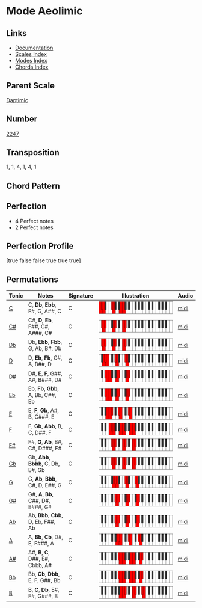 # Mode Aeolimic

## Links

- [Documentation](README.md)
- [Scales Index](Scales.md)
- [Modes Index](Modes.md)
- [Chords Index](Chords.md)

## Parent Scale

[Daptimic](ScaleDaptimic.md)

## Number

[2247](https://ianring.com/musictheory/scales/2247)

## Transposition

1, 1, 4, 1, 4, 1

## Chord Pattern



## Perfection

- 4 Perfect notes
- 2 Perfect notes

## Perfection Profile

[true false false true true true]

## Permutations

| Tonic | Notes | Signature | Illustration | Audio |
|-------|-------|-----------|--------------|-------|
| [C](ModeCNaturalAeolimic.md) | C, **Db**, **Ebb**, F#, G, A##, C | C | ![CNaturalAeolimic](ModeCNaturalAeolimic.png) | [midi](https://github.com/edipermadi/music/blob/main/docs/ModeCNaturalAeolimic.mid?raw=true) |
| [C#](ModeCSharpAeolimic.md) | C#, **D**, **Eb**, F##, G#, A###, C# | C | ![CSharpAeolimic](ModeCSharpAeolimic.png) | [midi](https://github.com/edipermadi/music/blob/main/docs/ModeCSharpAeolimic.mid?raw=true) |
| [Db](ModeDFlatAeolimic.md) | Db, **Ebb**, **Fbb**, G, Ab, B#, Db | C | ![DFlatAeolimic](ModeDFlatAeolimic.png) | [midi](https://github.com/edipermadi/music/blob/main/docs/ModeDFlatAeolimic.mid?raw=true) |
| [D](ModeDNaturalAeolimic.md) | D, **Eb**, **Fb**, G#, A, B##, D | C | ![DNaturalAeolimic](ModeDNaturalAeolimic.png) | [midi](https://github.com/edipermadi/music/blob/main/docs/ModeDNaturalAeolimic.mid?raw=true) |
| [D#](ModeDSharpAeolimic.md) | D#, **E**, **F**, G##, A#, B###, D# | C | ![DSharpAeolimic](ModeDSharpAeolimic.png) | [midi](https://github.com/edipermadi/music/blob/main/docs/ModeDSharpAeolimic.mid?raw=true) |
| [Eb](ModeEFlatAeolimic.md) | Eb, **Fb**, **Gbb**, A, Bb, C##, Eb | C | ![EFlatAeolimic](ModeEFlatAeolimic.png) | [midi](https://github.com/edipermadi/music/blob/main/docs/ModeEFlatAeolimic.mid?raw=true) |
| [E](ModeENaturalAeolimic.md) | E, **F**, **Gb**, A#, B, C###, E | C | ![ENaturalAeolimic](ModeENaturalAeolimic.png) | [midi](https://github.com/edipermadi/music/blob/main/docs/ModeENaturalAeolimic.mid?raw=true) |
| [F](ModeFNaturalAeolimic.md) | F, **Gb**, **Abb**, B, C, D##, F | C | ![FNaturalAeolimic](ModeFNaturalAeolimic.png) | [midi](https://github.com/edipermadi/music/blob/main/docs/ModeFNaturalAeolimic.mid?raw=true) |
| [F#](ModeFSharpAeolimic.md) | F#, **G**, **Ab**, B#, C#, D###, F# | C | ![FSharpAeolimic](ModeFSharpAeolimic.png) | [midi](https://github.com/edipermadi/music/blob/main/docs/ModeFSharpAeolimic.mid?raw=true) |
| [Gb](ModeGFlatAeolimic.md) | Gb, **Abb**, **Bbbb**, C, Db, E#, Gb | C | ![GFlatAeolimic](ModeGFlatAeolimic.png) | [midi](https://github.com/edipermadi/music/blob/main/docs/ModeGFlatAeolimic.mid?raw=true) |
| [G](ModeGNaturalAeolimic.md) | G, **Ab**, **Bbb**, C#, D, E##, G | C | ![GNaturalAeolimic](ModeGNaturalAeolimic.png) | [midi](https://github.com/edipermadi/music/blob/main/docs/ModeGNaturalAeolimic.mid?raw=true) |
| [G#](ModeGSharpAeolimic.md) | G#, **A**, **Bb**, C##, D#, E###, G# | C | ![GSharpAeolimic](ModeGSharpAeolimic.png) | [midi](https://github.com/edipermadi/music/blob/main/docs/ModeGSharpAeolimic.mid?raw=true) |
| [Ab](ModeAFlatAeolimic.md) | Ab, **Bbb**, **Cbb**, D, Eb, F##, Ab | C | ![AFlatAeolimic](ModeAFlatAeolimic.png) | [midi](https://github.com/edipermadi/music/blob/main/docs/ModeAFlatAeolimic.mid?raw=true) |
| [A](ModeANaturalAeolimic.md) | A, **Bb**, **Cb**, D#, E, F###, A | C | ![ANaturalAeolimic](ModeANaturalAeolimic.png) | [midi](https://github.com/edipermadi/music/blob/main/docs/ModeANaturalAeolimic.mid?raw=true) |
| [A#](ModeASharpAeolimic.md) | A#, **B**, **C**, D##, E#, Cbbb, A# | C | ![ASharpAeolimic](ModeASharpAeolimic.png) | [midi](https://github.com/edipermadi/music/blob/main/docs/ModeASharpAeolimic.mid?raw=true) |
| [Bb](ModeBFlatAeolimic.md) | Bb, **Cb**, **Dbb**, E, F, G##, Bb | C | ![BFlatAeolimic](ModeBFlatAeolimic.png) | [midi](https://github.com/edipermadi/music/blob/main/docs/ModeBFlatAeolimic.mid?raw=true) |
| [B](ModeBNaturalAeolimic.md) | B, **C**, **Db**, E#, F#, G###, B | C | ![BNaturalAeolimic](ModeBNaturalAeolimic.png) | [midi](https://github.com/edipermadi/music/blob/main/docs/ModeBNaturalAeolimic.mid?raw=true) |
